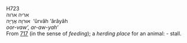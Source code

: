 <body>
  <p>H723<br>  אריה    ארוה  <br> אוּרוָה  אֲרָיָה  ‎  ‘ûrvâh  ‘ărâyâh  <br><i>oor-vaw‘,</i> <i>ar-aw-yah‘ </i><br>From <a href="h0717.htm">717</a> (in the sense of <i>feeding</i>); a <i>herding</i> <i>place</i> for an animal: - stall.<br></p>
 </body>